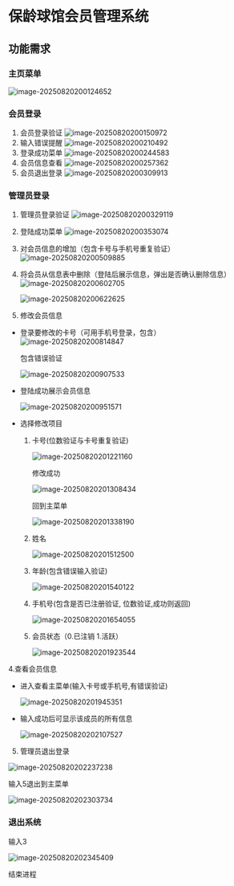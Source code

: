 # 保龄球馆会员管理系统

## 功能需求

### 主页菜单

![image-20250820200124652](C:\Users\72479\AppData\Roaming\Typora\typora-user-images\image-20250820200124652.png)

### 会员登录

1. 会员登录验证
   ![image-20250820200150972](C:\Users\72479\AppData\Roaming\Typora\typora-user-images\image-20250820200150972.png)
2. 输入错误提醒
   ![image-20250820200210492](C:\Users\72479\AppData\Roaming\Typora\typora-user-images\image-20250820200210492.png)
3. 登录成功菜单
   ![image-20250820200244583](C:\Users\72479\AppData\Roaming\Typora\typora-user-images\image-20250820200244583.png)
4. 会员信息查看
   ![image-20250820200257362](C:\Users\72479\AppData\Roaming\Typora\typora-user-images\image-20250820200257362.png)
5. 会员退出登录
   ![image-20250820200309913](C:\Users\72479\AppData\Roaming\Typora\typora-user-images\image-20250820200309913.png)

### 管理员登录

1. 管理员登录验证
   ![image-20250820200329119](C:\Users\72479\AppData\Roaming\Typora\typora-user-images\image-20250820200329119.png)

2. 登陆成功菜单
   ![image-20250820200353074](C:\Users\72479\AppData\Roaming\Typora\typora-user-images\image-20250820200353074.png)

3. 对会员信息的增加（包含卡号与手机号重复验证）
   ![image-20250820200509885](C:\Users\72479\AppData\Roaming\Typora\typora-user-images\image-20250820200509885.png)

4. 将会员从信息表中删除（登陆后展示信息，弹出是否确认删除信息）
   ![image-20250820200602705](C:\Users\72479\AppData\Roaming\Typora\typora-user-images\image-20250820200602705.png)

   ![image-20250820200622625](C:\Users\72479\AppData\Roaming\Typora\typora-user-images\image-20250820200622625.png)	

5. 修改会员信息

- 登录要修改的卡号（可用手机号登录，包含）
  ![image-20250820200814847](C:\Users\72479\AppData\Roaming\Typora\typora-user-images\image-20250820200814847.png)

  包含错误验证

  ![image-20250820200907533](C:\Users\72479\AppData\Roaming\Typora\typora-user-images\image-20250820200907533.png)	

- 登陆成功展示会员信息

  ![image-20250820200951571](C:\Users\72479\AppData\Roaming\Typora\typora-user-images\image-20250820200951571.png)	

- 选择修改项目

  1. 卡号(位数验证与卡号重复验证)

     ![image-20250820201221160](C:\Users\72479\AppData\Roaming\Typora\typora-user-images\image-20250820201221160.png)	

     修改成功

     ![image-20250820201308434](C:\Users\72479\AppData\Roaming\Typora\typora-user-images\image-20250820201308434.png)	

     回到主菜单

     ![image-20250820201338190](C:\Users\72479\AppData\Roaming\Typora\typora-user-images\image-20250820201338190.png)	

  2. 姓名

     ![image-20250820201512500](C:\Users\72479\AppData\Roaming\Typora\typora-user-images\image-20250820201512500.png)	

  3. 年龄(包含错误输入验证)

     ![image-20250820201540122](C:\Users\72479\AppData\Roaming\Typora\typora-user-images\image-20250820201540122.png)	

  4. 手机号(包含是否已注册验证, 位数验证,成功则返回)

     ![image-20250820201654055](C:\Users\72479\AppData\Roaming\Typora\typora-user-images\image-20250820201654055.png)	

  5. 会员状态（0.已注销  1.活跃）

     ![image-20250820201923544](C:\Users\72479\AppData\Roaming\Typora\typora-user-images\image-20250820201923544.png)	

4.查看会员信息

- 进入查看主菜单(输入卡号或手机号,有错误验证)

  ![image-20250820201945351](C:\Users\72479\AppData\Roaming\Typora\typora-user-images\image-20250820201945351.png)	

- 输入成功后可显示该成员的所有信息

  ![image-20250820202107527](C:\Users\72479\AppData\Roaming\Typora\typora-user-images\image-20250820202107527.png)	

5.  管理员退出登录

   ![image-20250820202237238](C:\Users\72479\AppData\Roaming\Typora\typora-user-images\image-20250820202237238.png)	

   输入5退出到主菜单

   ![image-20250820202303734](C:\Users\72479\AppData\Roaming\Typora\typora-user-images\image-20250820202303734.png)	

### 退出系统

输入3

![image-20250820202345409](C:\Users\72479\AppData\Roaming\Typora\typora-user-images\image-20250820202345409.png)	

结束进程